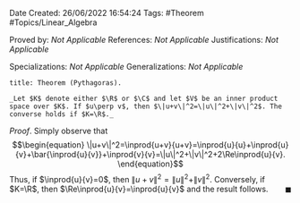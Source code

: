 <div class="topSpace"></div>

Date Created: 26/06/2022 16:54:24
Tags: #Theorem #Topics/Linear_Algebra

Proved by: _Not Applicable_
References: _Not Applicable_
Justifications: _Not Applicable_

Specializations: _Not Applicable_
Generalizations: _Not Applicable_

``` ad-Theorem
title: Theorem (Pythagoras).

_Let $K$ denote either $\R$ or $\C$ and let $V$ be an inner product space over $K$. If $u\perp v$, then $\|u+v\|^2=\|u\|^2+\|v\|^2$. The converse holds if $K=\R$._

```

_Proof_. Simply observe that
$$\begin{equation}
    \|u+v\|^2=\inprod{u+v}{u+v}=\inprod{u}{u}+\inprod{u}{v}+\bar{\inprod{u}{v}}+\inprod{v}{v}=\|u\|^2+\|v\|^2+2\Re\inprod{u}{v}.
\end{equation}$$
Thus, if $\inprod{u}{v}=0$, then $\|u+v\|^2=\|u\|^2+\|v\|^2$. Conversely, if $K=\R$, then $\Re\inprod{u}{v}=\inprod{u}{v}$ and the result follows.<span style="float:right;">$\blacksquare$</span>
